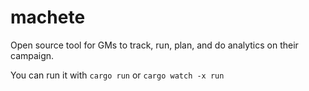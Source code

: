 # machete
Open source tool for GMs to track, run, plan, and do analytics on their campaign.

You can run it with `cargo run` or `cargo watch -x run`